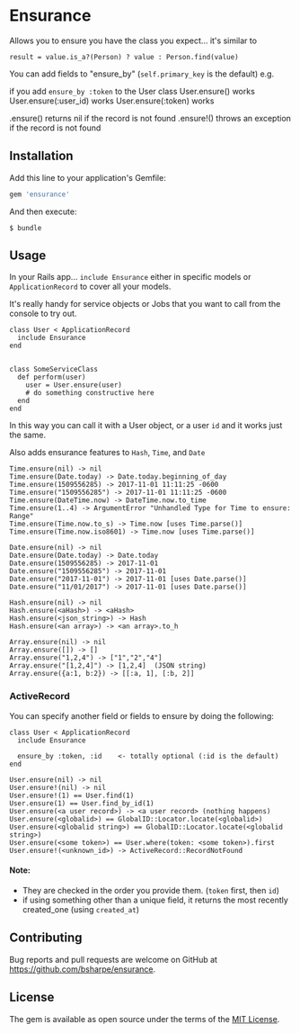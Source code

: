 # Ensurance

Allows you to ensure you have the class you expect... it's similar to

```
result = value.is_a?(Person) ? value : Person.find(value)
```

You can add fields to "ensure_by" (`self.primary_key` is the default)
e.g.

 if you add `ensure_by :token` to the User class
  User.ensure(<UserObject>) works
  User.ensure(:user_id) works
  User.ensure(:token) works

 .ensure() returns nil if the record is not found
 .ensure!() throws an exception if the record is not found

## Installation

Add this line to your application's Gemfile:

```ruby
gem 'ensurance'
```

And then execute:

    $ bundle

## Usage

In your Rails app... `include Ensurance` either in specific models or `ApplicationRecord` to cover all your models.

It's really handy for service objects or Jobs that you want to call from the console to try out.

```
class User < ApplicationRecord
  include Ensurance
end


class SomeServiceClass
  def perform(user)
    user = User.ensure(user)
    # do something constructive here
  end
end
```

In this way you can call it with a User object, or a user `id` and it works just the same.

Also adds ensurance features to `Hash`, `Time`, and `Date`

```
Time.ensure(nil) -> nil
Time.ensure(Date.today) -> Date.today.beginning_of_day
Time.ensure(1509556285) -> 2017-11-01 11:11:25 -0600
Time.ensure("1509556285") -> 2017-11-01 11:11:25 -0600
Time.ensure(DateTime.now) -> DateTime.now.to_time
Time.ensure(1..4) -> ArgumentError "Unhandled Type for Time to ensure: Range"
Time.ensure(Time.now.to_s) -> Time.now [uses Time.parse()]
Time.ensure(Time.now.iso8601) -> Time.now [uses Time.parse()]

Date.ensure(nil) -> nil
Date.ensure(Date.today) -> Date.today
Date.ensure(1509556285) -> 2017-11-01
Date.ensure("1509556285") -> 2017-11-01
Date.ensure("2017-11-01") -> 2017-11-01 [uses Date.parse()]
Date.ensure("11/01/2017") -> 2017-11-01 [uses Date.parse()]

Hash.ensure(nil) -> nil
Hash.ensure(<aHash>) -> <aHash>
Hash.ensure(<json_string>) -> Hash
Hash.ensure(<an array>) -> <an array>.to_h

Array.ensure(nil) -> nil
Array.ensure([]) -> []
Array.ensure("1,2,4") -> ["1","2","4"]
Array.ensure("[1,2,4]") -> [1,2,4]  (JSON string)
Array.ensure({a:1, b:2}) -> [[:a, 1], [:b, 2]]
```

### ActiveRecord

You can specify another field or fields to ensure by doing the following:

```
class User < ApplicationRecord
  include Ensurance

  ensure_by :token, :id    <- totally optional (:id is the default)
end

User.ensure(nil) -> nil
User.ensure!(nil) -> nil
User.ensure!(1) == User.find(1)
User.ensure(1) == User.find_by_id(1)
User.ensure(<a user record>) -> <a user record> (nothing happens)
User.ensure(<globalid>) == GlobalID::Locator.locate(<globalid>)
User.ensure(<globalid string>) == GlobalID::Locator.locate(<globalid string>)
User.ensure(<some token>) == User.where(token: <some token>).first
User.ensure!(<unknown_id>) -> ActiveRecord::RecordNotFound
```

#### Note:
- They are checked in the order you provide them. (`token` first, then `id`)
- if using something other than a unique field, it returns the most recently created_one (using `created_at`)


## Contributing

Bug reports and pull requests are welcome on GitHub at https://github.com/bsharpe/ensurance.

## License

The gem is available as open source under the terms of the [MIT License](https://opensource.org/licenses/MIT).

